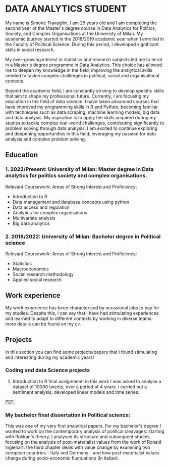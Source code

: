 # DATA ANALYTICS STUDENT

My name is Simone Travaglini, I am 25 years old and I am completing the second year of the Master's degree course in Data Analytics for Politics, Society, and Complex Organisations at the University of Milan. 
My academic journey started in the 2018/2019 academic year when I enrolled in the Faculty of Political Science. During this period, I developed significant skills in social research.

My ever-growing interest in statistics and research subjects led me to enrol in a Master's degree programme in Data Analytics. This choice has allowed me to deepen my knowledge in the field, improving the analytical skills needed to tackle complex challenges in political, social and organisational contexts.

Beyond the academic field, I am constantly striving to develop specific skills that aim to shape my professional future. Currently, I am focusing my education in the field of data science. I have taken advanced courses that have improved my programming skills in R and Python, becoming familiar with techniques such as data scraping, machine learning models, big data and data analysis.
My aspiration is to apply the skills acquired during my studies to tackle complex real-world challenges, contributing significantly to problem solving through data analysis. I am excited to continue exploring and deepening opportunities in this field, leveraging my passion for data analysis and complex problem solving.

## Education
### 1. 2022/Present: University of Milan: Master degree in Data analytics for politics society and complex organisations.
Relevant Coursework: Areas of Strong Interest and Proficiency:
- Introduction to R
- Data management and database concepts using python
- Data access and regulation
- Analytics for complex organisations
- Multivariate analysis
- Big data analytics
  
### 2. 2018/2022: University of Milan: Bachelor degree in Political science
Relevant Coursework: Areas of Strong Interest and Proficiency:
- Statistics
- Macroeconomics
- Social research methodology
- Applied social research

## Work experience

My work experience has been characterised by occasional jobs to pay for my studies. Despite this, I can say that I have had stimulating experiences and learned to adapt to different contexts by working in diverse teams. more details can be found on my cv.

## Projects
In this section you can find some projects/papers that I found stimulating and interesting during my academic years!

### Coding and data Science projects
1. Introduction to R final assignment: in this work I was asked to analyse a dataset of 10000 tweets, over a period of 4 years. i carried out a sentiment analysis, developed linear models and time series:

<a href="projects/final_assignment_Travaglini.html" target="_blank">PDF.</a>

### My bachelor final dissertation in Political science:

This was one of my very first analytical papers. For my bachelor's degree I wanted to work on the contemporary analysis of political cleavages: starting with Rokkan's theory, I analysed its structure and subsequent studies, focusing on the analysis of post-materialist values from the work of Ronald Inglehart: the third chapter deals with value change by examining two european countries - Italy and Germany - and how post-materialist values change during socio-economic fluctuations (In italian).


